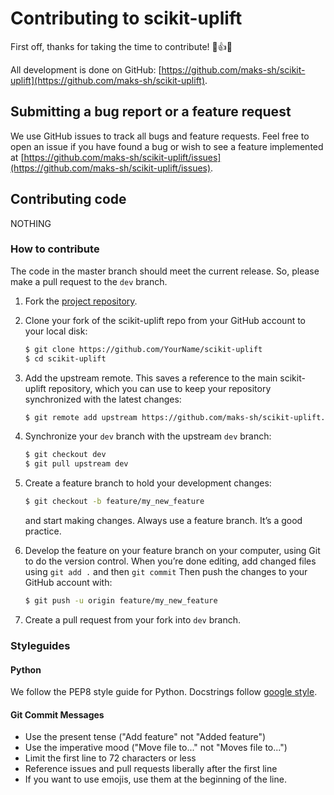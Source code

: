 # Contributing to scikit-uplift

First off, thanks for taking the time to contribute! 🙌👍🎉

All development is done on GitHub: [https://github.com/maks-sh/scikit-uplift](https://github.com/maks-sh/scikit-uplift).

## Submitting a bug report or a feature request

We use GitHub issues to track all bugs and feature requests.
Feel free to open an issue if you have found a bug or wish to see a feature implemented at [https://github.com/maks-sh/scikit-uplift/issues](https://github.com/maks-sh/scikit-uplift/issues).

## Contributing code

NOTHING
### How to contribute

The code in the master branch should meet the current release. 
So, please make a pull request to the ``dev`` branch.

1. Fork the [project repository](https://github.com/maks-sh/scikit-uplift).
2. Clone your fork of the scikit-uplift repo from your GitHub account to your local disk:
    ``` bash
    $ git clone https://github.com/YourName/scikit-uplift
    $ cd scikit-uplift
    ```
3. Add the upstream remote. This saves a reference to the main scikit-uplift repository, which you can use to keep your repository synchronized with the latest changes:
    ``` bash
    $ git remote add upstream https://github.com/maks-sh/scikit-uplift.git
    ```
4. Synchronize your ``dev`` branch with the upstream ``dev`` branch:
    ``` bash
    $ git checkout dev
    $ git pull upstream dev
    ```
5. Create a feature branch to hold your development changes:
    ``` bash
    $ git checkout -b feature/my_new_feature
    ```
    and start making changes. Always use a feature branch. It’s a good practice.
6. Develop the feature on your feature branch on your computer, using Git to do the version control. When you’re done editing, add changed files using ``git add .`` and then ``git commit``
Then push the changes to your GitHub account with:

    ``` bash
    $ git push -u origin feature/my_new_feature
    ```
7. Create a pull request from your fork into ``dev`` branch.

### Styleguides

#### Python

We follow the PEP8 style guide for Python. Docstrings follow [google style](https://sphinxcontrib-napoleon.readthedocs.io/en/latest/example_google.html).

#### Git Commit Messages

* Use the present tense ("Add feature" not "Added feature")
* Use the imperative mood ("Move file to..." not "Moves file to...")
* Limit the first line to 72 characters or less
* Reference issues and pull requests liberally after the first line
* If you want to use emojis, use them at the beginning of the line.
